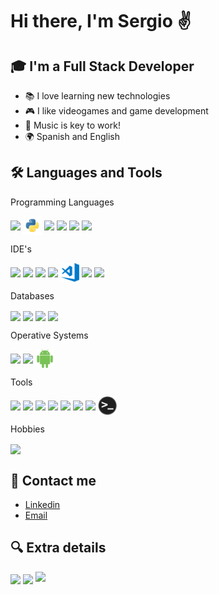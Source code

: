 
 Hi there, I'm Sergio ✌
=============
## 🎓 I'm a Full Stack Developer
- 📚 I love learning new technologies
- 🎮 I like videogames and game development
- 🎵 Music is key to work!
- 🌍 Spanish and English


## 🛠 Languages and Tools 
<p>
    <p>
        Programming Languages
        <p>
            <img align="center" width="30px" src="https://cdn.iconscout.com/icon/free/png-512/java-43-569305.png"/> 
            <img align="center" width="30px" src="https://raw.githubusercontent.com/github/explore/80688e429a7d4ef2fca1e82350fe8e3517d3494d/topics/python/python.png"/>
            <img align="center" width="30px" src="https://cdn.icon-icons.com/icons2/2415/PNG/512/csharp_original_logo_icon_146578.png"/>
            <img align="center" width="30px" src="https://cdn.icon-icons.com/icons2/844/PNG/512/HTML5_icon-icons.com_67090.png"/>
            <img align="center" width="30px" src="https://w7.pngwing.com/pngs/604/592/png-transparent-css3-cascading-style-sheets-logo-html-beautify-blue-angle-text.png"/>   
            <img align="center" width="30px" src="https://cdn.icon-icons.com/icons2/2108/PNG/512/javascript_icon_130900.png"/> 
        </p>
    </p>
    <p>
        IDE's
        <p>
            <img align="center" width="30px" src="https://www.eclipse.org/downloads/images/committers.png"/>
            <img align="center" width="30px" src="http://3.bp.blogspot.com/-QVwrtvK3eJM/UUUgVq7sDdI/AAAAAAAABQ8/ttJ7_H03RhM/s200/netbeans-logo.png"/>
            <img align="center" width="30px" src="https://2.bp.blogspot.com/-dZ76ETKzXUk/Vx-zIwkojdI/AAAAAAAAC4A/hsdZJzoKPnoVh8WkzQ9Fv9AUKIaacsGqACLcB/s200/image01.png"/>
            <img align="center" width="30px" src="https://upload.wikimedia.org/wikipedia/commons/thumb/5/59/Visual_Studio_Icon_2019.svg/125px-Visual_Studio_Icon_2019.svg.png"/>
            <img align="center" width="30px" src="https://raw.githubusercontent.com/github/explore/80688e429a7d4ef2fca1e82350fe8e3517d3494d/topics/visual-studio-code/visual-studio-code.png"/>
            <img align="center" width="30px" src="https://cdn.icon-icons.com/icons2/1381/PNG/512/intellij_93550.png"/>
            <img align="center" width="30px" src="https://cdn.icon-icons.com/icons2/1381/PNG/512/pycharm_93936.png"/>
        </p>
    </p>
    <p>
        Databases
        <p>
            <img align="center" width="30px" src="https://cdn.icon-icons.com/icons2/2415/PNG/512/mysql_original_wordmark_logo_icon_146417.png"/>
            <img align="center" width="30px" src="http://getdrawings.com/free-icon/oracle-db-icon-65.png"/>
            <img align="center" width="30px" src="https://cdn.icon-icons.com/icons2/2415/PNG/512/postgresql_plain_logo_icon_146389.png"/>
            <img align="center" width="30px" src="https://upload.wikimedia.org/wikipedia/commons/thumb/9/97/Sqlite-square-icon.svg/256px-Sqlite-square-icon.svg.png"/>
        </p>
    </p>
    <p>
        Operative Systems
        <p>
            <img align="center" width="30px" src="https://cdn.icon-icons.com/icons2/46/PNG/128/linux_penguin_animal_9362.png"/>
            <img align="center" width="30px" src="https://cdn.icon-icons.com/icons2/836/PNG/512/Windows_Phone_icon-icons.com_66782.png"/>
        <img align="center" width="30px" src="https://raw.githubusercontent.com/github/explore/80688e429a7d4ef2fca1e82350fe8e3517d3494d/topics/android/android.png"/>
        </p>
    </p>
    <p>
        Tools
        <p>
            <img align="center" width="30px" src="https://cdn.icon-icons.com/icons2/195/PNG/256/VMware_23516.png"/>
            <img align="center" width="30px" src="https://cdn.icon-icons.com/icons2/2699/PNG/512/virtualbox_logo_icon_169253.png"/>
            <img align="center" width="30px" src="https://img.icons8.com/fluent-systems-regular/452/github.png"/>
            <img align="center" width="30px" src="https://cdn.iconscout.com/icon/free/png-256/git-1-226092.png"/>    
            <img align="center" width="30px" src="https://cdn.icon-icons.com/icons2/2107/PNG/512/file_type_django_icon_130645.png"/>
            <img align="center" width="30px" src="https://www.bairesdev.com/wp-content/uploads/2020/07/hibernate-java-framework-logo-01.png"/>
            <img align="center" width="30px" src="https://cdn.icon-icons.com/icons2/2415/PNG/512/bootstrap_plain_logo_icon_146619.png"/>
            <img align="center" width="30px" src="https://raw.githubusercontent.com/github/explore/d92924b1d925bb134e308bd29c9de6c302ed3beb/topics/terminal/terminal.png"/>
        </p>
    </p>
    <p>
        Hobbies
        <p>
            <img align="center" width="30px" src="https://cdn.icon-icons.com/icons2/1381/PNG/512/unityeditoricon_94269.png"/>
        </p>
    </p>
</p>
  
## :speech_balloon: Contact me 

- [Linkedin](https://www.linkedin.com/in/smunozli)
- [Email](mailto:sergio.munoz.lillo@gmail.com?subject=[GitHub]%20New%20Contact)


## 🔍 Extra details
<img align="center" src="https://github-readme-stats.vercel.app/api?username=serujin&hide=issues&show_icons=true" />
<img align="center" src="https://github-readme-stats.vercel.app/api/top-langs/?username=serujin&layout=compact" />
<img src="https://visitor-badge.laobi.icu/badge?page_id=serujin.serujin" />
<!--<details>
  <!--<summary>:zap: Recent GitHub Activity</summary>-->
  <!--DELETE_START_SECTION:activity-->
  <!--DELETE_END_SECTION:activity-->
<!--</details>-->
<!--</br>-->

